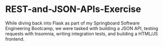 # REST-and-JSON-APIs-Exercise
While diving back into Flask as part of my Springboard Software Engineering Bootcamp, we were tasked with building a JSON API, testing requests with Insomnia, writing integration tests, and building a HTML/JS frontend.
